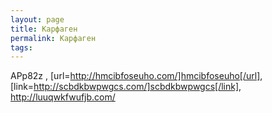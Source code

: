 ```yaml
---
layout: page
title: Карфаген
permalink: Карфаген
tags: 
---
```

APp82z , [url=http://hmcibfoseuho.com/]hmcibfoseuho[/url], [link=http://scbdkbwpwgcs.com/]scbdkbwpwgcs[/link], http://luuqwkfwufjb.com/